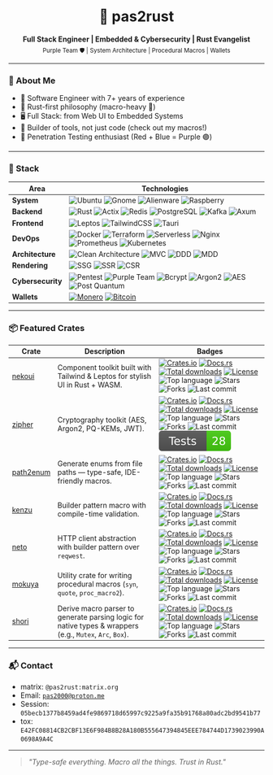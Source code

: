 <h1 align="center">🦀 pas2rust</h1>

<p align="center">
  <b>Full Stack Engineer | Embedded & Cybersecurity | Rust Evangelist</b><br>
  <sub>Purple Team 🛡 | System Architecture | Procedural Macros | Wallets</sub>
</p>

---

### 🧠 About Me

- 🔧 Software Engineer with 7+ years of experience
- 🦀 Rust-first philosophy (macro-heavy 🧬)
- 🖥 Full Stack: from Web UI to Embedded Systems
- 🧱 Builder of tools, not just code (check out my macros!)
- 🧪 Penetration Testing enthusiast (Red + Blue = Purple 🟣)

---

### 🚀 Stack

| Area                      | Technologies |
|---------------------------|--------------|
| **System**                | ![Ubuntu](https://img.shields.io/badge/Ubuntu_Linux-0088cc?style=flat&logo=ubuntu&logoColor=white) ![Gnome](https://img.shields.io/badge/Gnome-4A86CF?style=flat&logo=gnome&logoColor=white) ![Alienware](https://img.shields.io/badge/Alienware-4300f5?style=flat&logo=alienware&logoColor=white) ![Raspberry](https://img.shields.io/badge/RaspberryPi-FF0000?style=flat&logo=raspberrypi&logoColor=white)|
| **Backend**               | ![Rust](https://img.shields.io/badge/Rust-black?style=flat&logo=rust&logoColor=white) ![Actix](https://img.shields.io/badge/Actix-4B5D67?style=flat&logo=actix&logoColor=white) ![Redis](https://img.shields.io/badge/Redis-DC382D?style=flat&logo=redis&logoColor=white) ![PostgreSQL](https://img.shields.io/badge/PostgreSQL-4169E1?style=flat&logo=postgresql&logoColor=white) ![Kafka](https://img.shields.io/badge/Kafka-231F20?style=flat&logo=apachekafka) ![Axum](https://img.shields.io/badge/Axum-purple?style=flat&logo=rocket&logoColor=white) |
| **Frontend**              | ![Leptos](https://img.shields.io/badge/Leptos-DC382D?style=flat&logo=leptos&logoColor=white) ![TailwindCSS](https://img.shields.io/badge/Tailwind-38B2AC?style=flat&logo=tailwindcss&logoColor=white) ![Tauri](https://img.shields.io/badge/Tauri-EAB300?style=flat&logo=tauri&logoColor=white) |
| **DevOps**                | ![Docker](https://img.shields.io/badge/Docker-2496ED?style=flat&logo=docker&logoColor=white) ![Terraform](https://img.shields.io/badge/Terraform-7B42BC?style=flat&logo=terraform&logoColor=white) ![Serverless](https://img.shields.io/badge/Serverless-FD5750?style=flat&logo=serverless&logoColor=white) ![Nginx](https://img.shields.io/badge/Nginx-009639?style=flat&logo=nginx&logoColor=white) ![Prometheus](https://img.shields.io/badge/Prometheus-E6522C?style=flat&logo=prometheus&logoColor=white) ![Kubernetes](https://img.shields.io/badge/Kubernetes-326CE5?style=flat&logo=kubernetes&logoColor=white) |
| **Architecture**          | ![Clean Architecture](https://img.shields.io/badge/Clean_Architecture-purple?style=flat&logo=bnbchain&logoColor=white) ![MVC](https://img.shields.io/badge/MVC-purple?style=flat&logo=bnbchain&logoColor=white) ![DDD](https://img.shields.io/badge/DDD-purple?style=flat&logo=bnbchain&logoColor=white) ![MDD](https://img.shields.io/badge/MDD(Macro_Driven_Design)-purple?style=flat&logo=ebox) |
| **Rendering**             | ![SSG](https://img.shields.io/badge/SSG-purple?style=flat&logo=webpack&logoColor=white) ![SSR](https://img.shields.io/badge/SSR-purple?style=flat&logo=instructure&logoColor=white) ![CSR](https://img.shields.io/badge/CSR-purple?style=flat&logo=jetpackcompose&logoColor=white) |
| **Cybersecurity**         | ![Pentest](https://img.shields.io/badge/Pentest-black?style=flat&logo=hackaday) ![Purple Team](https://img.shields.io/badge/Purple_Team-800080?style=flat&logo=redhat) ![Bcrypt](https://img.shields.io/badge/Bcrypt-4A4A4A?style=flat&logo=keeweb&logoColor=white) ![Argon2](https://img.shields.io/badge/Argon2-darkred?style=flat&logo=keeweb&logoColor=white) ![AES](https://img.shields.io/badge/AES-orange?style=flat&logo=keeweb&logoColor=white) ![Post Quantum](https://img.shields.io/badge/Post_Quantum-red?style=flat&logo=keeweb&logoColor=white) |
| **Wallets**               | [![Monero](https://img.shields.io/badge/88NKLkhZf1nTVpaSU6vwG6dwBwb9tFVSM8Lpj3YqdL1PMt8Gm7opV7aUnMYBaAC9Y6a4kfDc3fLGoMVqeSJKNphyLpLdEvC-FF6600?style=flat&logo=monero&logoColor=white)](https://github.com/pas2rust/pas2rust/blob/main/pas-monero-donate.png) [![Bitcoin](https://img.shields.io/badge/bc1qnlayyh84e9u5pd4m9g9sf4c5zdzswvkmudmdu5-EAB300?style=flat&logo=bitcoin&logoColor=white)](https://github.com/pas2rust/pas2rust/blob/main/pas-bitcoin-donate.png) |

---
### 📦 Featured Crates

| Crate | Description | Badges |
|---|---|---|
| [nekoui](https://github.com/pas2rust/nekoui) | Component toolkit built with Tailwind & Leptos for stylish UI in Rust + WASM. | <a href="https://crates.io/crates/nekoui"><img src="https://img.shields.io/crates/v/nekoui.svg" alt="Crates.io"></a> <a href="https://docs.rs/nekoui"><img src="https://docs.rs/nekoui/badge.svg" alt="Docs.rs"></a> <a href="https://crates.io/crates/nekoui"><img src="https://img.shields.io/crates/d/nekoui.svg" alt="Total downloads"></a> <a href="https://github.com/pas2rust/nekoui/blob/main/LICENSE"><img src="https://img.shields.io/crates/l/nekoui.svg" alt="License"></a> <img src="https://img.shields.io/github/languages/top/pas2rust/nekoui?color=orange&logo=rust&style=flat&logoColor=white" alt="Top language"> <img src="https://img.shields.io/github/stars/pas2rust/nekoui?color=success&style=flat&logo=github" alt="Stars"> <img src="https://img.shields.io/github/forks/pas2rust/nekoui?color=orange&logo=github&style=flat&logoColor=white" alt="Forks"> <img src="https://img.shields.io/github/last-commit/pas2rust/nekoui?color=ff69b4&label=update&logo=git&style=flat&logoColor=white" alt="Last commit"> |
| [zipher](https://github.com/pas2rust/zipher) | Cryptography toolkit (AES, Argon2, PQ-KEMs, JWT). | <a href="https://crates.io/crates/zipher"><img src="https://img.shields.io/crates/v/zipher.svg" alt="Crates.io"></a> <a href="https://docs.rs/zipher"><img src="https://docs.rs/zipher/badge.svg" alt="Docs.rs"></a> <a href="https://crates.io/crates/zipher"><img src="https://img.shields.io/crates/d/zipher.svg" alt="Total downloads"></a> <a href="https://github.com/pas2rust/zipher/blob/main/LICENSE"><img src="https://img.shields.io/crates/l/zipher.svg" alt="License"></a> <img src="https://img.shields.io/github/languages/top/pas2rust/zipher?color=orange&logo=rust&style=flat&logoColor=white" alt="Top language"> <img src="https://img.shields.io/github/stars/pas2rust/zipher?color=success&style=flat&logo=github" alt="Stars"> <img src="https://img.shields.io/github/forks/pas2rust/zipher?color=orange&logo=github&style=flat&logoColor=white" alt="Forks"> <img src="https://img.shields.io/github/last-commit/pas2rust/zipher?color=ff69b4&label=update&logo=git&style=flat&logoColor=white" alt="Last commit"> ![zipher-tests](https://github.com/pas2rust/badges/blob/main/zipher-tests.svg) |
| [path2enum](https://github.com/pas2rust/path2enum) | Generate enums from file paths — type-safe, IDE-friendly macros. | <a href="https://crates.io/crates/path2enum"><img src="https://img.shields.io/crates/v/path2enum.svg" alt="Crates.io"></a> <a href="https://docs.rs/path2enum"><img src="https://docs.rs/path2enum/badge.svg" alt="Docs.rs"></a> <a href="https://crates.io/crates/path2enum"><img src="https://img.shields.io/crates/d/path2enum.svg" alt="Total downloads"></a> <a href="https://github.com/pas2rust/path2enum/blob/main/LICENSE"><img src="https://img.shields.io/crates/l/path2enum.svg" alt="License"></a> <img src="https://img.shields.io/github/languages/top/pas2rust/path2enum?color=orange&logo=rust&style=flat&logoColor=white" alt="Top language"> <img src="https://img.shields.io/github/stars/pas2rust/path2enum?color=success&style=flat&logo=github" alt="Stars"> <img src="https://img.shields.io/github/forks/pas2rust/path2enum?color=orange&logo=github&style=flat&logoColor=white" alt="Forks"> <img src="https://img.shields.io/github/last-commit/pas2rust/path2enum?color=ff69b4&label=update&logo=git&style=flat&logoColor=white" alt="Last commit"> |
| [kenzu](https://github.com/pas2rust/kenzu) | Builder pattern macro with compile-time validation. | <a href="https://crates.io/crates/kenzu"><img src="https://img.shields.io/crates/v/kenzu.svg" alt="Crates.io"></a> <a href="https://docs.rs/kenzu"><img src="https://docs.rs/kenzu/badge.svg" alt="Docs.rs"></a> <a href="https://crates.io/crates/kenzu"><img src="https://img.shields.io/crates/d/kenzu.svg" alt="Total downloads"></a> <a href="https://github.com/pas2rust/kenzu/blob/main/LICENSE"><img src="https://img.shields.io/crates/l/kenzu.svg" alt="License"></a> <img src="https://img.shields.io/github/languages/top/pas2rust/kenzu?color=orange&logo=rust&style=flat&logoColor=white" alt="Top language"> <img src="https://img.shields.io/github/stars/pas2rust/kenzu?color=success&style=flat&logo=github" alt="Stars"> <img src="https://img.shields.io/github/forks/pas2rust/kenzu?color=orange&logo=github&style=flat&logoColor=white" alt="Forks"> <img src="https://img.shields.io/github/last-commit/pas2rust/kenzu?color=ff69b4&label=update&logo=git&style=flat&logoColor=white" alt="Last commit"> |
| [neto](https://github.com/pas2rust/neto) | HTTP client abstraction with builder pattern over `reqwest`. | <a href="https://crates.io/crates/neto"><img src="https://img.shields.io/crates/v/neto.svg" alt="Crates.io"></a> <a href="https://docs.rs/neto"><img src="https://docs.rs/neto/badge.svg" alt="Docs.rs"></a> <a href="https://crates.io/crates/neto"><img src="https://img.shields.io/crates/d/neto.svg" alt="Total downloads"></a> <a href="https://github.com/pas2rust/neto/blob/main/LICENSE"><img src="https://img.shields.io/crates/l/neto.svg" alt="License"></a> <img src="https://img.shields.io/github/languages/top/pas2rust/neto?color=orange&logo=rust&style=flat&logoColor=white" alt="Top language"> <img src="https://img.shields.io/github/stars/pas2rust/neto?color=success&style=flat&logo=github" alt="Stars"> <img src="https://img.shields.io/github/forks/pas2rust/neto?color=orange&logo=github&style=flat&logoColor=white" alt="Forks"> <img src="https://img.shields.io/github/last-commit/pas2rust/neto?color=ff69b4&label=update&logo=git&style=flat&logoColor=white" alt="Last commit"> |
| [mokuya](https://github.com/pas2rust/mokuya) | Utility crate for writing procedural macros (`syn`, `quote`, `proc_macro2`). | <a href="https://crates.io/crates/mokuya"><img src="https://img.shields.io/crates/v/mokuya.svg" alt="Crates.io"></a> <a href="https://docs.rs/mokuya"><img src="https://docs.rs/mokuya/badge.svg" alt="Docs.rs"></a> <a href="https://crates.io/crates/mokuya"><img src="https://img.shields.io/crates/d/mokuya.svg" alt="Total downloads"></a> <a href="https://github.com/pas2rust/mokuya/blob/main/LICENSE"><img src="https://img.shields.io/crates/l/mokuya.svg" alt="License"></a> <img src="https://img.shields.io/github/languages/top/pas2rust/mokuya?color=orange&logo=rust&style=flat&logoColor=white" alt="Top language"> <img src="https://img.shields.io/github/stars/pas2rust/mokuya?color=success&style=flat&logo=github" alt="Stars"> <img src="https://img.shields.io/github/forks/pas2rust/mokuya?color=orange&logo=github&style=flat&logoColor=white" alt="Forks"> <img src="https://img.shields.io/github/last-commit/pas2rust/mokuya?color=ff69b4&label=update&logo=git&style=flat&logoColor=white" alt="Last commit"> |
| [shori](https://github.com/pas2rust/shori) | Derive macro parser to generate parsing logic for native types & wrappers (e.g., `Mutex`, `Arc`, `Box`). | <a href="https://crates.io/crates/shori"><img src="https://img.shields.io/crates/v/shori.svg" alt="Crates.io"></a> <a href="https://docs.rs/shori"><img src="https://docs.rs/shori/badge.svg" alt="Docs.rs"></a> <a href="https://crates.io/crates/shori"><img src="https://img.shields.io/crates/d/shori.svg" alt="Total downloads"></a> <a href="https://github.com/pas2rust/shori/blob/main/LICENSE"><img src="https://img.shields.io/crates/l/shori.svg" alt="License"></a> <img src="https://img.shields.io/github/languages/top/pas2rust/shori?color=orange&logo=rust&style=flat&logoColor=white" alt="Top language"> <img src="https://img.shields.io/github/stars/pas2rust/shori?color=success&style=flat&logo=github" alt="Stars"> <img src="https://img.shields.io/github/forks/pas2rust/shori?color=orange&logo=github&style=flat&logoColor=white" alt="Forks"> <img src="https://img.shields.io/github/last-commit/pas2rust/shori?color=ff69b4&label=update&logo=git&style=flat&logoColor=white" alt="Last commit"> |

---

### 📬 Contact

- matrix: `@pas2rust:matrix.org`
- Email: [`pas2000@proton.me`](mailto:pas2000@proton.me)
- Session: `05becb1377b8459ad4fe9869718d65997c9225a9fa35b91768a80adc2bd9541b77`
- tox: `E42FC08814CB2CBF13E6F984B8B28A180B555647394845EEE784744D1739023990A0698A9A4C`
---

> *"Type-safe everything. Macro all the things. Trust in Rust."*

